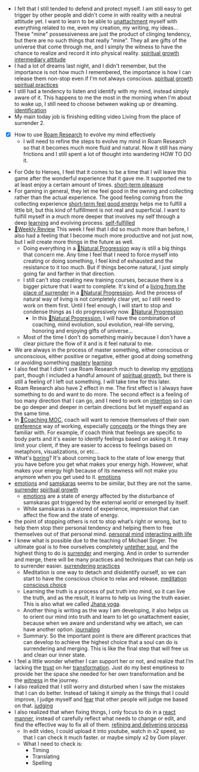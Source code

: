 - I felt that I still tended to defend and protect myself. I am still easy to get trigger by other people and didn't come in with reality with a neutral attitude yet. I want to learn to be able to [unattachment](<unattachment.md>) myself with everything related to me, even my creation, my writing, my ideas... These "mine" possessiveness are just the product of clinging tendency, but there are no such things that really "mine". They all are gifts of the universe that come through me, and I simply the witness to have the chance to realize and record it into physical reality.  [spiritual growth](<spiritual growth.md>) [intermediary attitude](<intermediary attitude.md>)
- I had a lot of dreams last night, and I didn't remember, but the importance is not how much I remembered, the importance is how I can release them non-stop even if I'm not always conscious. [spiritual growth](<spiritual growth.md>) [spiritual practices](<spiritual practices.md>)
- I still had a tendency to listen and identify with my mind, instead simply aware of it. This happens to me the most in the morning when I'm about to wake up, I still need to choose between waking up or dreaming. [identification](<identification.md>)
- My main today job is finishing editing video Living from the place of surrender 2. 
- [x] How to use [Roam Research](<Roam Research.md>) to evolve my mind effectively
    - I will need to refine the steps to evolve my mind in Roam Research so that it becomes much more fluid and natural. Now it still has many frictions and I still spent a lot of thought into wandering HOW TO DO it. 
- For Ode to Heroes, I feel that it comes to be a time that I will leave this game after the wonderful experience that it gave me. It supported me to at least enjoy a certain amount of times. [short-term pleasure](<short-term pleasure.md>)
- For gaming in general, they let me feel good in the owning and collecting rather than the actual experience. The good feeling coming from the collecting experience [short-term feel good energy](<short-term feel good energy.md>) helps me to fulfill a little bit, but this kind of fulfillment is not real and superficial. I want to fulfill myself in a much more deeper that involves my self through a deep [learning](<learning.md>) and evolving process. [self-fulfilled](<self-fulfilled.md>)
- [📝Weekly Review](<📝Weekly Review.md>) This week I feel that I did so much more than before, I also had a feeling that I become much more productive and not just now, but I will create more things in the future as well.
    - Doing everything in a [🌱Natural Progression](<🌱Natural Progression.md>) way is still a big things that concern me. Any time I feel that I need to force myself into creating or doing something, I feel kind of exhausted and the resistance to it too much. But if things become natural, I just simply going far and farther in that direction.
    - I still can't stop creating new training courses, because there is a bigger picture that I want to complete. It's kind of a [living from the place of surrender](<living from the place of surrender.md>) in a [🌱Natural Progression](<🌱Natural Progression.md>). And the process of natural way of living is not completely clear yet, so I still need to work on them first. Until I feel enough, I will start to stop and condense things as I do progressively now. [🌱Natural Progression](<🌱Natural Progression.md>)
        - In this [🌱Natural Progression](<🌱Natural Progression.md>), I will have the combination of coaching, mind evolution, soul evolution, real-life serving, honoring and enjoying gifts of universe...
    - Most of the time I don't do something mainly because I don't have a clear picture the flow of it and is it feel natural to me.
- We are always in the process of master something, either conscious or unconscious, either positive or negative, either good at doing something or avoiding something [mastery](<mastery.md>) [learning](<learning.md>) 
- I also feel that I didn't use Roam Research much to develop my [emotions](<emotions.md>) part, though I included a handful amount of [spiritual growth](<spiritual growth.md>), but there is still a feeling of I left out something. I will take time for this later.
- Roam Research also have 2 effect in me. The first effect is I always have something to do and want to do more. The second effect is a feeling of too many direction that I can go, and I need to work on [intention](<intention.md>) so I can be go deeper and deeper in certain directions but let myself expand as the same time.
- In [🧭Coaching MOC](<🧭Coaching MOC.md>), coach will want to remove themselves of their own [preference](<preference.md>) way of working, especially [concepts](<concepts.md>) or the things they are familiar with. For example, if coach think that feelings are specific to body parts and it's easier to identify feelings based on asking it. It may limit your client, if they are easier to access to feelings based on metaphors, visualizations, or etc...
- What's [boring](<boring.md>)? It's about coming back to the state of low energy that you have before you get what makes your energy high. However, what makes your energy high because of its newness will not make you anymore when you get used to it. [emotions](<emotions.md>)
- [emotions](<emotions.md>) and [samskaras](<samskaras.md>) seems to be similar, but they are not the same. [surrender](<surrender.md>) [spiritual growth](<spiritual growth.md>) 
    - [emotions](<emotions.md>) are a state of energy affected by the disturbance of samskaras got triggered by the external world or emerged by itself. 
    - While samskaras is a stored of experience, impression that can affect the flow and the state of energy.  
- the point of stopping others is not to stop what’s right or wrong, but to help them stop their personal tendency and helping them to free themselves out of that personal mind. [personal mind](<personal mind.md>) [interacting with life](<interacting with life.md>)
- I knew what is possible due to the teaching of Michael Singer. The ultimate goal is to free ourselves completely [untether soul](<untether soul.md>), and the highest thing to do is [surrender](<surrender.md>) and merging. And in order to surrender and merge, there will be many practices and techniques that can help us to surrender easier. [surrendering practices](<surrendering practices.md>)
    - Meditation is one way to detach and disidentify ourself, so we can start to have the conscious choice to relax and release. [meditation](<meditation.md>) [conscious choice](<conscious choice.md>)
    - Learning the truth is a process of put truth into mind, so it can live the truth, and as the result, it learns to help us living the truth easier. This is also what we called [Jhana yoga](<Jhana yoga.md>).
    - Another thing is writing as the way I am developing, it also helps us to orient our mind into truth and learn to let go unattachment easier, because when we aware and understand why we attach, we can have another option. [journaling](<journaling.md>)
    - Summary: So the important point is there are different practices that can develop to achieve the highest choice that a soul can do is surrendering and merging. This is like the final step that will free us and clean our inner state.
- I feel a little wonder whether I can support her or not, and realize that I’m lacking the [trust](<trust.md>) on her [transformation](<transformation.md>). Just do my best emptiness to provide her the space she needed for her own transformation and be the [witness](<witness.md>) in the journey.
- I also realized that I still worry and disturbed when I saw the mistakes that I can do better. Instead of taking it simply as the things that I could improve, I judge myself and [fear](<fear.md>) that other people will judge me based on that. [judging](<judging.md>)
- I also realized that when fixing things, I only focus to do in a [react manner](<react manner.md>), instead of carefully reflect what needs to change or edit, and find the effective way to fix all of them. [refining and delivering process](<refining and delivering process.md>)
    - In edit video, I could upload it into youtube, watch in x2 speed, so that I can check it much faster. or maybe simply x2 by Gom player.
    - What I need to check is:
        - Timing
        - Translating
        - Spelling
